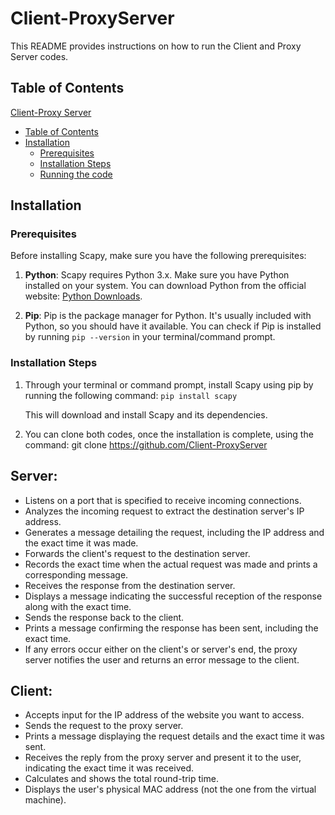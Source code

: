 # Client-ProxyServer


This README provides instructions on how to run the Client and Proxy Server codes.

## Table of Contents

 [Client-Proxy Server](#Client-ProxyServer)
  - [Table of Contents](#table-of-contents)
  - [Installation](#installation)
    - [Prerequisites](#prerequisites)
    - [Installation Steps](#installation-steps)
    - [Running the code](#running-the-code)

## Installation

### Prerequisites

Before installing Scapy, make sure you have the following prerequisites:

1. **Python**: Scapy requires Python 3.x. Make sure you have Python installed on your system. You can download Python from the official website: [Python Downloads](https://www.python.org/downloads/).

2. **Pip**: Pip is the package manager for Python. It's usually included with Python, so you should have it available. You can check if Pip is installed by running `pip --version` in your terminal/command prompt.

### Installation Steps

1. Through your terminal or command prompt, install Scapy using pip by running the following command: `pip install scapy`


    This will download and install Scapy and its dependencies.


2. You can clone both codes, once the installation is complete, using the command: git clone https://github.com/Client-ProxyServer

## Server:
* Listens on a port that is specified to receive incoming connections.
* Analyzes the incoming request to extract the destination server's IP address.
* Generates a message detailing the request, including the IP address and the exact time it was made.
* Forwards the client's request to the destination server.
* Records the exact time when the actual request was made and prints a corresponding message.
* Receives the response from the destination server.
* Displays a message indicating the successful reception of the response along with the exact time.
* Sends the response back to the client.
* Prints a message confirming the response has been sent, including the exact time.
* If any errors occur either on the client's or server's end, the proxy server notifies the user and returns an error message to the client.

## Client:
* Accepts input for the IP address of the website you want to access.
* Sends the request to the proxy server.
* Prints a message displaying the request details and the exact time it was sent.
* Receives the reply from the proxy server and present it to the user, indicating the exact time it was received.
* Calculates and shows the total round-trip time.
* Displays the user's physical MAC address (not the one from the virtual machine).

